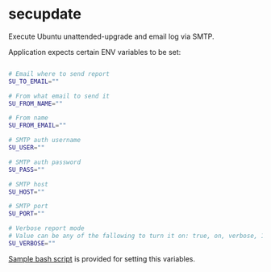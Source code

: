 # secupdate
Execute Ubuntu unattended-upgrade and email log via SMTP.

Application expects certain ENV variables to be set:

```bash

# Email where to send report
SU_TO_EMAIL="" 

# From what email to send it
SU_FROM_NAME=""

# From name
SU_FROM_EMAIL=""

# SMTP auth username
SU_USER=""

# SMTP auth password
SU_PASS=""

# SMTP host
SU_HOST=""

# SMTP port
SU_PORT=""

# Verbose report mode
# Value can be any of the fallowing to turn it on: true, on, verbose, 1, enable, enabled
SU_VERBOSE=""

```

[Sample bash script](setenv_sample.sh) is provided for setting this variables.
